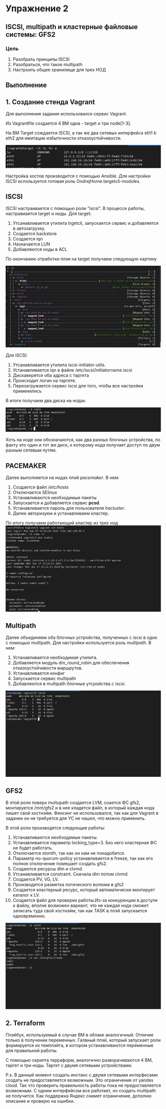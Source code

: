 # Упражнение 2

## ISCSI, multipath и кластерные файловые системы: GFS2

### Цель

1. Разобрать принципы ISCSI
2. Разобраться, что такое multipath
3. Настроить общее хранилище для трех НОД

## Выполнение

## 1. Создание стенда Vagrant

Для выполнения задания использовался сервис Vagrant.

Из Vagrantfile создается 4 ВМ одна - target и три node[1-3].

На ВМ Target сождается ISCSI, а так же два сетевых интерфейса eth1 b eth2 для имитации избыточности отказоустойчивости.

![alt.text='target ip'](./screen/target_ip.png)

Настройка хостов производится с помощью Ansible. Для настройки ISCSI используется готовая роль OndrejHome.targetcli-modules.

## ISCSI

ISCSI настраивается с помощью роли "iscsi". В процессе работы, настравиается target и ноды. Для target:

1. Утсанавливается утилита trgetcli, запускается сервис и добавляется в автозагрузку.
2. Создается backstore
3. Создается iqn
4. Назначается LUN
5. Добавляются ноды в ACL

По окончанию отработки плэя на target получаем следующую картину

![target](./screen/Target.png)

Для ISCSI:

1. Утсанавливается утилита iscsi-initiator-utils.
2. Устанавливается iqn в файле /etc/iscsi/initiatorname.iscsi
3. Дискаверятся оба адреса с таргета
4. Происходит логин на таргете.
5. Перезагружается сервис iscsi для того, чтобы все настройки применились

В итоге получаем два диска на нодах.

![lsblk node](./screen/lsblk_node.png)

Хоть на ноде они обозначаются, как два разных блочных устройства, по факту это один и тот же диск, к которому нода получает доступ по двум разным сетевым путям.

## PACEMAKER

Далеe выполняется на нодах плэй *pacemaker*. В нем:

1. Создается файл */etc/hosts*
2. Отключается SElinux
3. Устанавливаются необходимые пакеты
4. Запускается и добавляется сервис **pcsd**.
5. Устанавливается пароль для пользователя *hacluster*.
6. Далее авторизуем и устанавливаем кластер.

По итогу получаем работающий кластер из трех нод
![pcs status](./screen/pcs_status.png)

## Multipath

Далее объединяем оба блочных устройства, полученных с iscsi в одно с помощью multipath. Для настройки используется роль *multipath*. В нем:

1. Устанавливается необходимая утилита.
2. Добавляется модуль dm_round_robin для обеспечения отказоустойчивости маршрутов.
3. Устанавливается конфиг
4. Запускается сервис multipath
5. Добавляются в multipath блочные утсройства с iscsi.

![multipath](./screen/multipath.png)

## GFS2

В этой роли поверх multupath создается LVM, соается ФС gfs2, монтируется /mnt/gfs2 и в нее кладется файл, в который каждая нода пишет свой хостнэйм. Фенсинг не использовался, так как для Vagrant в задании он не требуется для YC не нашел, что можно применить.

В этой роли производятся следующие работы:

1. Устанавливаются необходимые пакеты.
2. Устанавливается параметр locking_type=3. Без него кластерная ФС не будет работать.
3. Отключается stonith, так как он нам не понадобится.
4. Параметр no-quorum-policy устанавливается в freeze, так как его полное отключение помешает создать gfs2.
5. Создаются ресурсы dlm и clvmd.
6. Утсанавливается constraint. Сначала dlm потом clvmd
7. Создается PV, VG, LV.
8. Производится разметка логического волюма в gfs2
9. Создается кластерный ресурс, который автоматически монтирует каталог к LV.
10. Создается файл для проверки работы.Из-за конкуренции в доступе к файлу, вполне возможен вариант, что не каждая нода сможет записать туда свой хостнэйм, так как TASK в плэй запускается одновременно.  

![gfs2](./screen/gfs2.png)

## 2. Terraform

Плэйбук, используемый в случае ВМ в облаке аналогичный. Отличие только в получении переменных. Галвный плэй, который запускает роли формируется из темплэйта, в котором устанавливаются переменные для правильной работы.

С помощью скрипта терраформ, аналогично разворачиваются 4 ВМ, таргет и три ноды. Таргет с двумя сетевыми устройствами.

P.s.  В данный момент создать инстанс с двумя сетевыми интерфесами создать не предоставляется возможным. Это ограничение от yandex cloud. Так что проверить правильность работы пока не предоставляется возможным. С одним интерфейсом все работает, но создать multipath не получится. Как поддержка Яндекс снимет ограничение, дополню описание и проверю на ошибки.
